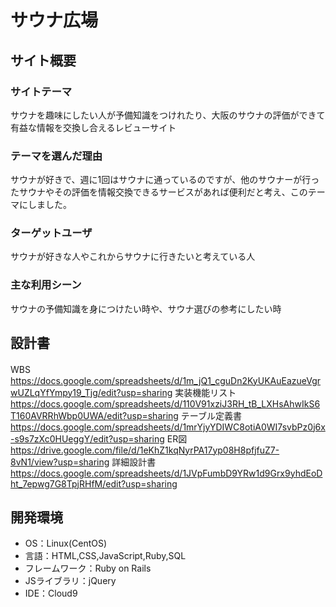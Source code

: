 # サウナ広場

## サイト概要
### サイトテーマ
サウナを趣味にしたい人が予備知識をつけれたり、大阪のサウナの評価ができて有益な情報を交換し合えるレビューサイト

### テーマを選んだ理由
サウナが好きで、週に1回はサウナに通っているのですが、他のサウナーが行ったサウナやその評価を情報交換できるサービスがあれば便利だと考え、このテーマにしました。

### ターゲットユーザ
サウナが好きな人やこれからサウナに行きたいと考えている人

### 主な利用シーン
サウナの予備知識を身につけたい時や、サウナ選びの参考にしたい時

## 設計書
WBS　https://docs.google.com/spreadsheets/d/1m_jQ1_cguDn2KyUKAuEazueVgrwUZLqYfYmpy19_Tjg/edit?usp=sharing
実装機能リスト　https://docs.google.com/spreadsheets/d/110V91xziJ3RH_tB_LXHsAhwIkS6T160AVRRhWbp0UWA/edit?usp=sharing
テーブル定義書　https://docs.google.com/spreadsheets/d/1mrYjyYDIWC8otiA0WI7svbPz0j6x-s9s7zXc0HUeggY/edit?usp=sharing
ER図　https://drive.google.com/file/d/1eKhZ1kqNyrPA17yp08H8pfjfuZ7-8vN1/view?usp=sharing
詳細設計書　　https://docs.google.com/spreadsheets/d/1JVpFumbD9YRw1d9Grx9yhdEoDht_7epwg7G8TpjRHfM/edit?usp=sharing

## 開発環境
- OS：Linux(CentOS)
- 言語：HTML,CSS,JavaScript,Ruby,SQL
- フレームワーク：Ruby on Rails
- JSライブラリ：jQuery
- IDE：Cloud9
